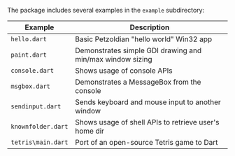 The package includes several examples in the `example` subdirectory:

| Example            | Description                                               |
| ------------------ | --------------------------------------------------------- |
| `hello.dart`       | Basic Petzoldian "hello world" Win32 app                  |
| `paint.dart`       | Demonstrates simple GDI drawing and min/max window sizing |
| `console.dart`     | Shows usage of console APIs                               |
| `msgbox.dart`      | Demonstrates a MessageBox from the console                |
| `sendinput.dart`   | Sends keyboard and mouse input to another window          |
| `knownfolder.dart` | Shows usage of shell APIs to retrieve user's home dir     |
| `tetris\main.dart` | Port of an open-source Tetris game to Dart                |